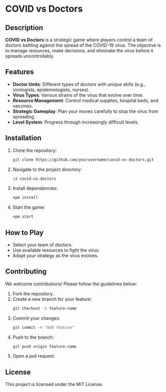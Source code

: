 
# COVID vs Doctors

## Description
**COVID vs Doctors** is a strategic game where players control a team of doctors battling against the spread of the COVID-19 virus. The objective is to manage resources, make decisions, and eliminate the virus before it spreads uncontrollably.

## Features
- **Doctor Units**: Different types of doctors with unique skills (e.g., virologists, epidemiologists, nurses).
- **Virus Types**: Various strains of the virus that evolve over time.
- **Resource Management**: Control medical supplies, hospital beds, and vaccines.
- **Strategic Gameplay**: Plan your moves carefully to stop the virus from spreading.
- **Level System**: Progress through increasingly difficult levels.

## Installation
1. Clone the repository:
   ```bash
   git clone https://github.com/yourusername/covid-vs-doctors.git
   ```
2. Navigate to the project directory:
   ```bash
   cd covid-vs-doctors
   ```
3. Install dependencies:
   ```bash
   npm install
   ```
4. Start the game:
   ```bash
   npm start
   ```

## How to Play
- Select your team of doctors.
- Use available resources to fight the virus.
- Adapt your strategy as the virus evolves.

## Contributing
We welcome contributions! Please follow the guidelines below:
1. Fork the repository.
2. Create a new branch for your feature:
   ```bash
   git checkout -b feature-name
   ```
3. Commit your changes:
   ```bash
   git commit -m "Add feature"
   ```
4. Push to the branch:
   ```bash
   git push origin feature-name
   ```
5. Open a pull request.

## License
This project is licensed under the MIT License.
